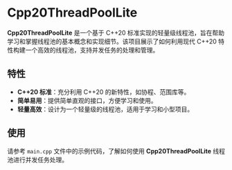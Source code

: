 # Cpp20ThreadPoolLite

**Cpp20ThreadPoolLite** 是一个基于 C++20 标准实现的轻量级线程池，旨在帮助学习和掌握线程池的基本概念和实现细节。该项目展示了如何利用现代 C++20 特性构建一个高效的线程池，支持并发任务的处理和管理。

## 特性
- **C++20 标准**：充分利用 C++20 的新特性，如协程、范围库等。
- **简单易用**：提供简单直观的接口，方便学习和使用。
- **轻量高效**：设计为一个轻量级的线程池，适用于学习和小型项目。

## 使用
请参考 `main.cpp` 文件中的示例代码，了解如何使用 **Cpp20ThreadPoolLite** 线程池进行并发任务处理。